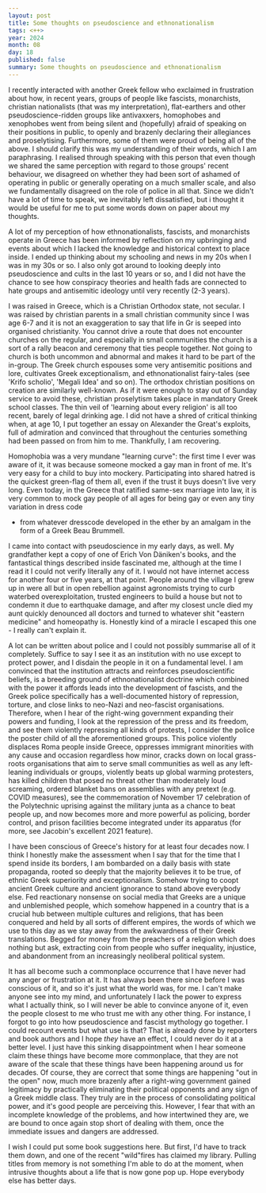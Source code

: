 ```yaml
---
layout: post
title: Some thoughts on pseudoscience and ethnonationalism
tags: <++>
year: 2024
month: 08
day: 18
published: false
summary: Some thoughts on pseudoscience and ethnonationalism
---
```

I recently interacted with another Greek fellow who exclaimed in frustration about how, in recent
years, groups of people like fascists, monarchists, christian nationalists (that was my
interpretation), flat-earthers and other pseudoscience-ridden groups like antivaxxers, homophobes
and xenophobes went from being silent and (hopefully) afraid of speaking on their positions in
public, to openly and brazenly declaring their allegiances and proselytising. Furthermore, some of
them were proud of being all of the above. I should clarify this was my understanding of their
words, which I am paraphrasing. I realised through speaking with this person that even though we
shared the same perception with regard to those groups' recent behaviour, we disagreed on whether
they had been sort of ashamed of operating in public or generally operating on a much smaller scale,
and also we fundamentally disagreed on the role of police in all that. Since we didn't have a lot of
time to speak, we inevitably left dissatisfied, but i thought it would be useful for me to put some
words down on paper about my thoughts.

A lot of my perception of how ethnonationalists, fascists, and monarchists operate in Greece has
been informed by reflection on my upbringing and events about which I lacked the knowledge and
historical context to place inside. I ended up thinking about my schooling and news in my 20s when I
was in my 30s or so. I also only got around to looking deeply into pseudoscience and cults in the
last 10 years or so, and I did not have the chance to see how conspiracy theories and health fads
are connected to hate groups and antisemitic ideology until very recently (2-3 years).

I was raised in Greece, which is a Christian Orthodox state, not secular. I was raised by christian
parents in a small christian community since I was age 6-7 and it is not an exaggeration to say that
life in Gr is seeped into organised christianity. You cannot drive a route that does not encounter
churches on the regular, and especially in small communities the church is a sort of a rally beacon
and ceremony that ties people together. Not going to church is both uncommon and abnormal and makes
it hard to be part of the in-group. The Greek church espouses some very antisemitic positions and
lore, cultivates Greek exceptionalism, and ethnonationalist fairy-tales (see 'Krifo scholio',
'Megali Idea' and so on). The orthodox christian positions on creation are similarly well-known. As
if it were enough to stay out of Sunday service to avoid these, christian proselytism takes place in
mandatory Greek school classes. The thin veil of 'learning about every religion' is all too recent,
barely of legal drinking age. I did not have a shred of critical thinking when, at age 10, I put
together an essay on Alexander the Great's exploits, full of admiration and convinced that
throughout the centuries something had been passed on from him to me. Thankfully, I am recovering.

Homophobia was a very mundane "learning curve": the first time I ever was aware of it, it was
because someone mocked a gay man in front of me. It's very easy for a child to buy into mockery.
Participating into shared hatred is the quickest green-flag of them all, even if the trust it buys
doesn't live very long. Even today, in the Greece that ratified same-sex marriage into law, it is
very common to mock gay people of all ages for being gay or even any tiny variation in dress code
- from whatever dresscode developed in the ether by an amalgam in the form of a Greek Beau Brummell.

I came into contact with pseudoscience in my early days, as well. My grandfather kept a copy of one
of Erich Von Däniken's books, and the fantastical things described inside fascinated me, although at
the time I read it I could not verify literally any of it. I would not have internet access for
another four or five years, at that point. People around the village I grew up in were all but in
open rebellion against agronomists trying to curb waterbed overexploitation, trusted engineers to
build a house but not to condemn it due to earthquake damage, and after my closest uncle died my
aunt quickly denounced all doctors and turned to whatever shit "eastern medicine" and homeopathy is.
Honestly kind of a miracle I escaped this one - I really can't explain it.

A lot can be written about police and I could not possibly summarise all of it completely. Suffice
to say I see it as an institution with no use except to protect power, and I disdain the people in
it on a fundamental level. I am convinced that the institution attracts and reinforces
pseudoscientific beliefs, is a breeding ground of ethnonationalist doctrine which combined with the
power it affords leads into the development of fascists, and the Greek police specifically has a
well-documented history of repression, torture, and close links to neo-Nazi and neo-fascist
organisations.  Therefore, when I hear of the right-wing government expanding their powers and
funding, I look at the repression of the press and its freedom, and see them violently repressing
all kinds of protests, I consider the police the poster child of all the aforementioned groups. This
police violently displaces Roma people inside Greece, oppresses immigrant minorities with any cause
and occasion regardless how minor, cracks down on local grass-roots organisations that aim to serve
small communities as well as any left-leaning individuals or groups, violently beats up global
warming protesters, has killed children that posed no threat other than moderately loud screaming,
ordered blanket bans on assemblies with any pretext (e.g. COVID measures), see the commemoration of
November 17 celebration of the Polytechnic uprising against the military junta as a chance to beat
people up, and now becomes more and more powerful as policing, border control, and prison facilities
become integrated under its apparatus (for more, see Jacobin's excellent 2021 feature).

I have been conscious of Greece's history for at least four decades now. I think I honestly make the
assessment when I say that for the time that I spend inside its borders, I am bombarded on a daily
basis with state propaganda, rooted so deeply that the majority believes it to be true, of ethnic
Greek superiority and exceptionalism. Somehow trying to coopt ancient Greek culture and ancient
ignorance to stand above everybody else. Fed reactionary nonsense on social media that Greeks are a
unique and unblemished people, which somehow happened in a country that is a crucial hub between
multiple cultures and religions, that has been conquered and held by all sorts of different empires,
the words of which we use to this day as we stay away from the awkwardness of their Greek
translations. Begged for money from the preachers of a religion which does nothing but ask,
extracting coin from people who suffer inequality, injustice, and abandonment from an increasingly
neoliberal political system.

It has all become such a commonplace occurrence that I have never had any anger or frustration at
it. It has always been there since before I was conscious of it, and so it's just what the world
was, for me. I can't make anyone see into my mind, and unfortunately I lack the power to express
what I actually think, so I will never be able to convince anyone of it, even the people closest to
me who trust me with any other thing. For instance, I forgot to go into how pseudoscience and
fascist mythology go together.  I could recount events but what use is that? That is already done by
reporters and book authors and I hope _they_ have an effect, I could never do it at a better level.
I just have this sinking disappointment when I hear someone claim these things have become more
commonplace, that they are not aware of the scale that these things have been happening around us
for decades. Of course, they are correct that some things are happening "out in the open" now, much
more brazenly after a right-wing government gained legitimacy by practically eliminating their
political opponents and any sign of a Greek middle class. They truly are in the process of
consolidating political power, and it's good people are perceiving this. However, I fear that with
an incomplete knowledge of the problems, and how intertwined they are, we are bound to once again
stop short of dealing with them, once the immediate issues and dangers are addressed.

I wish I could put some book suggestions here. But first, I'd have to track them down, and one of
the recent "wild"fires has claimed my library. Pulling titles from memory is not something I'm able
to do at the moment, when intrusive thoughts about a life that is now gone pop up. Hope everybody
else has better days.
